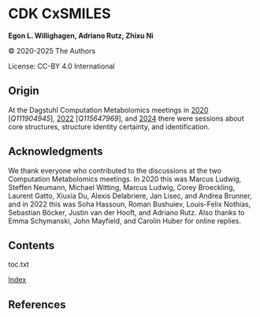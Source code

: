 # CDK CxSMILES

**Egon L. Willighagen, Adriano Rutz, Zhixu Ni**

© 2020-2025 The Authors

License: CC-BY 4.0 International

## Origin

At the Dagstuhl Computation Metabolomics meetings in
<a href="https://www.dagstuhl.de/20051">2020</a> [<cite>Q111904945</cite>],
<a href="https://www.dagstuhl.de/22181">2022</a> [<cite>Q115647969</cite>], and
<a href="https://www.dagstuhl.de/24181">2024</a>
there were sessions about core structures, structure identity certainty, and identification.

## Acknowledgments

We thank everyone who contributed to the discussions at the two Computation Metabolomics meetings.
In 2020 this was Marcus Ludwig, Steffen Neumann, Michael Witting, Marcus Ludwig, Corey Broeckling,
Laurent Gatto, Xiuxia Du, Alexis Delabriere, Jan Lisec, and Andrea Brunner, and in 2022 this was
Soha Hassoun, Roman Bushuiev, Louis-Felix Nothias, Sebastian Böcker, Justin van der Hooft, and
Adriano Rutz. Also thanks to Emma Schymanski, John Mayfield, and Carolin Huber for online replies.

## Contents

<toc>toc.txt</toc>

[Index](indexList.i.md) <br />

## References

<references/>

